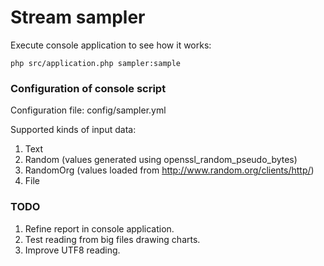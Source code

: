 Stream sampler
=============

Execute console application to see how it works:
```
php src/application.php sampler:sample
```

### Configuration of console script
Configuration file: config/sampler.yml

Supported kinds of input data:

1. Text
2. Random (values generated using openssl_random_pseudo_bytes)
3. RandomOrg (values loaded from http://www.random.org/clients/http/)
4. File


### TODO
1. Refine report in console application.
2. Test reading from big files drawing charts.
3. Improve UTF8 reading.
